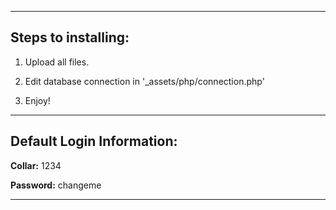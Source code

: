 ------------

## Steps to installing:

1) Upload all files.

2) Edit database connection in '_assets/php/connection.php'

3) Enjoy!

------------

## Default Login Information:

**Collar:** 1234

**Password:** changeme

------------
